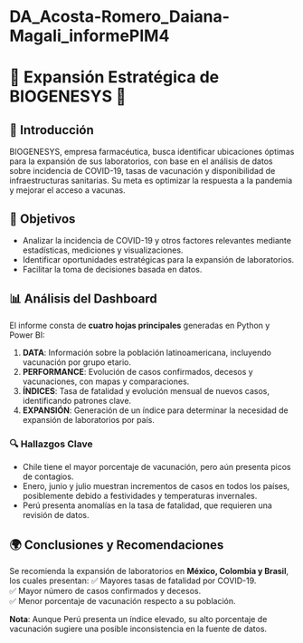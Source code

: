 # DA_Acosta-Romero_Daiana-Magali_informePIM4

# 📢 Expansión Estratégica de BIOGENESYS 🚀

## 📌 Introducción
BIOGENESYS, empresa farmacéutica, busca identificar ubicaciones óptimas para la expansión de sus laboratorios, con base en el análisis de datos sobre incidencia de COVID-19, tasas de vacunación y disponibilidad de infraestructuras sanitarias. Su meta es optimizar la respuesta a la pandemia y mejorar el acceso a vacunas.

## 🎯 Objetivos
- Analizar la incidencia de COVID-19 y otros factores relevantes mediante estadísticas, mediciones y visualizaciones.
- Identificar oportunidades estratégicas para la expansión de laboratorios.
- Facilitar la toma de decisiones basada en datos.

## 📊 Análisis del Dashboard
El informe consta de **cuatro hojas principales** generadas en Python y Power BI:

1. **DATA**: Información sobre la población latinoamericana, incluyendo vacunación por grupo etario.
2. **PERFORMANCE**: Evolución de casos confirmados, decesos y vacunaciones, con mapas y comparaciones.
3. **ÍNDICES**: Tasa de fatalidad y evolución mensual de nuevos casos, identificando patrones clave.
4. **EXPANSIÓN**: Generación de un índice para determinar la necesidad de expansión de laboratorios por país.

### 🔍 Hallazgos Clave
- Chile tiene el mayor porcentaje de vacunación, pero aún presenta picos de contagios.
- Enero, junio y julio muestran incrementos de casos en todos los países, posiblemente debido a festividades y temperaturas invernales.
- Perú presenta anomalías en la tasa de fatalidad, que requieren una revisión de datos.

## 🌍 Conclusiones y Recomendaciones
Se recomienda la expansión de laboratorios en **México, Colombia y Brasil**, los cuales presentan:
✅ Mayores tasas de fatalidad por COVID-19.  
✅ Mayor número de casos confirmados y decesos.  
✅ Menor porcentaje de vacunación respecto a su población.  

**Nota**: Aunque Perú presenta un índice elevado, su alto porcentaje de vacunación sugiere una posible inconsistencia en la fuente de datos.

